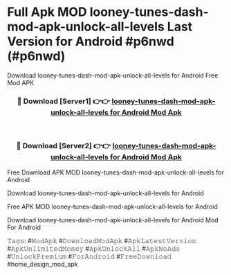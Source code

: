 # Full Apk MOD looney-tunes-dash-mod-apk-unlock-all-levels Last Version for Android #p6nwd (#p6nwd)
Download looney-tunes-dash-mod-apk-unlock-all-levels for Android Free Mod APK

<div align="center">
<h3>🔴 Download [Server1] 👉👉 <a href="https://app.mediaupload.pro?title=looney-tunes-dash-mod-apk-unlock-all-levels&ref=15F">looney-tunes-dash-mod-apk-unlock-all-levels for Android Mod Apk</a></h3><br>

<h3>🔴 Download [Server2] 👉👉 <a href="https://app.mediaupload.pro?title=looney-tunes-dash-mod-apk-unlock-all-levels&ref=15F">looney-tunes-dash-mod-apk-unlock-all-levels for Android Mod Apk</a></h3>
</div>


Free Download APK MOD looney-tunes-dash-mod-apk-unlock-all-levels for Android

Download looney-tunes-dash-mod-apk-unlock-all-levels for Android 

Free APK MOD looney-tunes-dash-mod-apk-unlock-all-levels for Android 

Download looney-tunes-dash-mod-apk-unlock-all-levels for Android Mod For Android

𝚃𝚊𝚐𝚜: #𝙼𝚘𝚍𝙰𝚙𝚔 #𝙳𝚘𝚠𝚗𝚕𝚘𝚊𝚍𝙼𝚘𝚍𝙰𝚙𝚔 #𝙰𝚙𝚔𝙻𝚊𝚝𝚎𝚜𝚝𝚅𝚎𝚛𝚜𝚒𝚘𝚗 #𝙰𝚙𝚔𝚄𝚗𝚕𝚒𝚖𝚒𝚝𝚎𝚍𝙼𝚘𝚗𝚎𝚢 #𝙰𝚙𝚔𝚄𝚗𝚕𝚘𝚌𝚔𝙰𝚕𝚕 #𝙰𝚙𝚔𝙽𝚘𝙰𝚍𝚜 #𝚄𝚗𝚕𝚘𝚌𝚔𝙿𝚛𝚎𝚖𝚒𝚞𝚖 #𝙵𝚘𝚛𝙰𝚗𝚍𝚛𝚘𝚒𝚍 #𝙵𝚛𝚎𝚎𝙳𝚘𝚠𝚗𝚕𝚘𝚊𝚍 #home_design_mod_apk